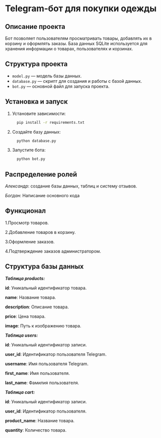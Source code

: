 # Telegram-бот для покупки одежды

## Описание проекта
Бот позволяет пользователям просматривать товары, добавлять их в корзину и оформлять заказы. База данных SQLite используется для хранения информации о товарах, пользователях и корзинах.


## Структура проекта
- `model.py` — модель базы данных.
- `database.py` — скрипт для создания и работы с базой данных.
- `bot.py` — основной файл для запуска проекта.


## Установка и запуск
1. Установите зависимости:
	```bash
      pip install -r requirements.txt

2. Создайте базу данных:
	```bash
      python database.py

3. Запустите бота:
	```bash
      python bot.py

## Распределение ролей


*Александр*: создание базы данных, таблиц и систему отзывов.


*Богдан*: Написание основного кода


## Функционал

1.Просмотр товаров.

2.Добавление товаров в корзину.

3.Оформление заказов.

4.Подтверждение заказов администратором.


## Структура базы данных

***Таблица products:***

**id**: Уникальный идентификатор товара.

**name**: Название товара.

**description**: Описание товара.

**price**: Цена товара.

**image**: Путь к изображению товара.

***Таблица users:***

**id**: Уникальный идентификатор записи.

**user_id**: Идентификатор пользователя Telegram.

**username**: Имя пользователя Telegram.

**first_name**: Имя пользователя.

**last_name**: Фамилия пользователя.

***Таблица cart:***

**id**: Уникальный идентификатор записи.

**user_id**: Идентификатор пользователя.

**product_name**: Название товара.

**quantity**: Количество товара.



